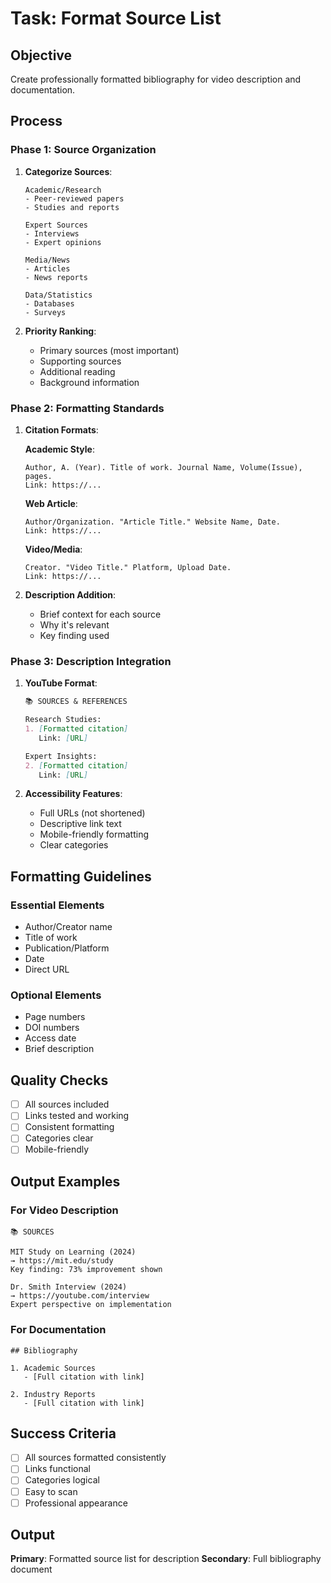 # Task: Format Source List

## Objective
Create professionally formatted bibliography for video description and documentation.

## Process

### Phase 1: Source Organization

1. **Categorize Sources**:
   ```
   Academic/Research
   - Peer-reviewed papers
   - Studies and reports

   Expert Sources
   - Interviews
   - Expert opinions

   Media/News
   - Articles
   - News reports

   Data/Statistics
   - Databases
   - Surveys
   ```

2. **Priority Ranking**:
   - Primary sources (most important)
   - Supporting sources
   - Additional reading
   - Background information

### Phase 2: Formatting Standards

1. **Citation Formats**:

   **Academic Style**:
   ```
   Author, A. (Year). Title of work. Journal Name, Volume(Issue), pages.
   Link: https://...
   ```

   **Web Article**:
   ```
   Author/Organization. "Article Title." Website Name, Date.
   Link: https://...
   ```

   **Video/Media**:
   ```
   Creator. "Video Title." Platform, Upload Date.
   Link: https://...
   ```

2. **Description Addition**:
   - Brief context for each source
   - Why it's relevant
   - Key finding used

### Phase 3: Description Integration

1. **YouTube Format**:
   ```markdown
   📚 SOURCES & REFERENCES

   Research Studies:
   1. [Formatted citation]
      Link: [URL]

   Expert Insights:
   2. [Formatted citation]
      Link: [URL]
   ```

2. **Accessibility Features**:
   - Full URLs (not shortened)
   - Descriptive link text
   - Mobile-friendly formatting
   - Clear categories

## Formatting Guidelines

### Essential Elements
- Author/Creator name
- Title of work
- Publication/Platform
- Date
- Direct URL

### Optional Elements
- Page numbers
- DOI numbers
- Access date
- Brief description

## Quality Checks
- [ ] All sources included
- [ ] Links tested and working
- [ ] Consistent formatting
- [ ] Categories clear
- [ ] Mobile-friendly

## Output Examples

### For Video Description
```
📚 SOURCES

MIT Study on Learning (2024)
→ https://mit.edu/study
Key finding: 73% improvement shown

Dr. Smith Interview (2024)
→ https://youtube.com/interview
Expert perspective on implementation
```

### For Documentation
```
## Bibliography

1. Academic Sources
   - [Full citation with link]

2. Industry Reports
   - [Full citation with link]
```

## Success Criteria
- [ ] All sources formatted consistently
- [ ] Links functional
- [ ] Categories logical
- [ ] Easy to scan
- [ ] Professional appearance

## Output
**Primary**: Formatted source list for description
**Secondary**: Full bibliography document